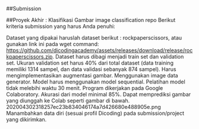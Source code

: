 ##Submission

##Proyek Akhir : Klasifikasi Gambar
image classification repo
Berikut kriteria submission yang harus Anda penuhi:

Dataset yang dipakai haruslah dataset berikut : rockpaperscissors, atau gunakan link ini pada wget command: https://github.com/dicodingacademy/assets/releases/download/release/rockpaperscissors.zip.
Dataset harus dibagi menjadi train set dan validation set.
Ukuran validation set harus 40% dari total dataset (data training memiliki 1314 sampel, dan data validasi sebanyak 874 sampel).
Harus mengimplementasikan augmentasi gambar.
Menggunakan image data generator.
Model harus menggunakan model sequential.
Pelatihan model tidak melebihi waktu 30 menit.
Program dikerjakan pada Google Colaboratory.
Akurasi dari model minimal 85%.
Dapat memprediksi gambar yang diunggah ke Colab seperti gambar di bawah.
202004302318257ec23b834046174a7d426680e488905e.png
Manambahkan data diri (sesuai profil Dicoding) pada submission/project yang dikirimkan.
